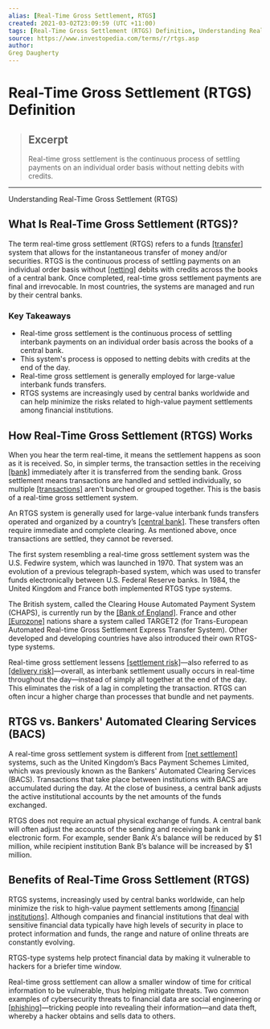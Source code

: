 ```yaml
---
alias: [Real-Time Gross Settlement, RTGS]
created: 2021-03-02T23:09:59 (UTC +11:00)
tags: [Real-Time Gross Settlement (RTGS) Definition, Understanding Real-Time Gross Settlement (RTGS)]
source: https://www.investopedia.com/terms/r/rtgs.asp
author: 
Greg Daugherty
---
```


# Real-Time Gross Settlement (RTGS) Definition

> ## Excerpt
> Real-time gross settlement is the continuous process of settling payments on an individual order basis without netting debits with credits.

---

Understanding Real-Time Gross Settlement (RTGS)
## What Is Real-Time Gross Settlement (RTGS)?

The term real-time gross settlement (RTGS) refers to a funds [[transfer]](https://www.investopedia.com/terms/t/transfer.asp) system that allows for the instantaneous transfer of money and/or securities. RTGS is the continuous process of settling payments on an individual order basis without [[netting]](https://www.investopedia.com/terms/n/netting.asp) debits with credits across the books of a central bank. Once completed, real-time gross settlement payments are final and irrevocable. In most countries, the systems are managed and run by their central banks.

### Key Takeaways

-   Real-time gross settlement is the continuous process of settling interbank payments on an individual order basis across the books of a central bank.
-   This system's process is opposed to netting debits with credits at the end of the day.
-   Real-time gross settlement is generally employed for large-value interbank funds transfers.
-   RTGS systems are increasingly used by central banks worldwide and can help minimize the risks related to high-value payment settlements among financial institutions.

## How Real-Time Gross Settlement (RTGS) Works

When you hear the term real-time, it means the settlement happens as soon as it is received. So, in simpler terms, the transaction settles in the receiving [[bank]](https://www.investopedia.com/terms/b/bank.asp) immediately after it is transferred from the sending bank. Gross settlement means transactions are handled and settled individually, so multiple [[transactions]](https://www.investopedia.com/terms/t/transaction.asp) aren't bunched or grouped together. This is the basis of a real-time gross settlement system.

An RTGS system is generally used for large-value interbank funds transfers operated and organized by a country’s [[central bank]](https://www.investopedia.com/terms/c/centralbank.asp). These transfers often require immediate and complete clearing. As mentioned above, once transactions are settled, they cannot be reversed.

The first system resembling a real-time gross settlement system was the U.S. Fedwire system, which was launched in 1970. That system was an evolution of a previous telegraph-based system, which was used to transfer funds electronically between U.S. Federal Reserve banks. In 1984, the United Kingdom and France both implemented RTGS type systems.

The British system, called the Clearing House Automated Payment System (CHAPS), is currently run by the [[Bank of England]](https://www.investopedia.com/terms/b/boe.asp). France and other [[Eurozone]](https://www.investopedia.com/terms/e/eurozone.asp) nations share a system called TARGET2 (for Trans-European Automated Real-time Gross Settlement Express Transfer System). Other developed and developing countries have also introduced their own RTGS-type systems.

Real-time gross settlement lessens [[settlement risk]](https://www.investopedia.com/terms/s/settlementrisk.asp)—also referred to as [[delivery risk]](https://www.investopedia.com/terms/d/delivery-risk.asp)—overall, as interbank settlement usually occurs in real-time throughout the day—instead of simply all together at the end of the day. This eliminates the risk of a lag in completing the transaction. RTGS can often incur a higher charge than processes that bundle and net payments.

## RTGS vs. Bankers' Automated Clearing Services (BACS)

A real-time gross settlement system is different from [[net settlement]](https://www.investopedia.com/terms/n/net-settlement.asp) systems, such as the United Kingdom’s Bacs Payment Schemes Limited, which was previously known as the Bankers' Automated Clearing Services (BACS). Transactions that take place between institutions with BACS are accumulated during the day. At the close of business, a central bank adjusts the active institutional accounts by the net amounts of the funds exchanged.

RTGS does not require an actual physical exchange of funds. A central bank will often adjust the accounts of the sending and receiving bank in electronic form. For example, sender Bank A's balance will be reduced by $1 million, while recipient institution Bank B’s balance will be increased by $1 million.

## Benefits of Real-Time Gross Settlement (RTGS)

RTGS systems, increasingly used by central banks worldwide, can help minimize the risk to high-value payment settlements among [[financial institutions]](https://www.investopedia.com/terms/f/financialinstitution.asp). Although companies and financial institutions that deal with sensitive financial data typically have high levels of security in place to protect information and funds, the range and nature of online threats are constantly evolving.

RTGS-type systems help protect financial data by making it vulnerable to hackers for a briefer time window.

Real-time gross settlement can allow a smaller window of time for critical information to be vulnerable, thus helping mitigate threats. Two common examples of cybersecurity threats to financial data are social engineering or [[phishing]](https://www.investopedia.com/terms/p/phishing.asp)—tricking people into revealing their information—and data theft, whereby a hacker obtains and sells data to others.
